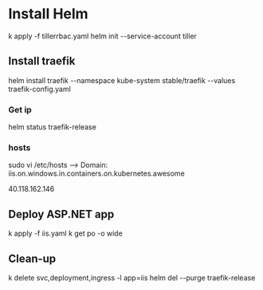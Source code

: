 # Install Helm

k apply -f tillerrbac.yaml
helm init --service-account tiller

## Install traefik

helm install traefik --namespace kube-system stable/traefik --values traefik-config.yaml

### Get ip

helm status traefik-release

### hosts

sudo vi /etc/hosts
--> Domain: iis.on.windows.in.containers.on.kubernetes.awesome

40.118.162.146

## Deploy ASP.NET app

k apply -f iis.yaml
k get po -o wide

## Clean-up

k delete svc,deployment,ingress -l app=iis
helm del --purge traefik-release
